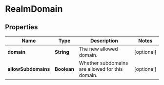 

# RealmDomain

## Properties

Name | Type | Description | Notes
------------ | ------------- | ------------- | -------------
**domain** | **String** | The new allowed domain.  |  [optional]
**allowSubdomains** | **Boolean** | Whether subdomains are allowed for this domain.  |  [optional]




